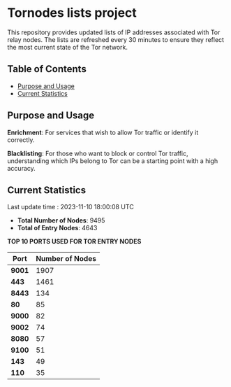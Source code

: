 # Tornodes lists project

This repository provides updated lists of IP addresses associated with Tor relay nodes. The lists are refreshed every 30 minutes to ensure they reflect the most current state of the Tor network.

## Table of Contents

- [Purpose and Usage](#purpose-and-usage)
- [Current Statistics](#current-statistics)


## Purpose and Usage

**Enrichment**: For services that wish to allow Tor traffic or identify it correctly.

**Blacklisting**: For those who want to block or control Tor traffic, understanding which IPs belong to Tor can be a starting point with a high accuracy.

## Current Statistics

Last update time : 2023-11-10 18:00:08 UTC

- **Total Number of Nodes**: 9495
- **Total of Entry Nodes**: 4643

**TOP 10 PORTS USED FOR TOR ENTRY NODES**

| **Port** | **Number of Nodes** |
|------|-----------------|
| **9001**   | 1907  |
| **443**   | 1461  |
| **8443**   | 134  |
| **80**   | 85  |
| **9000**   | 82  |
| **9002**   | 74  |
| **8080**   | 57  |
| **9100**   | 51  |
| **143**   | 49  |
| **110**   | 35  |

